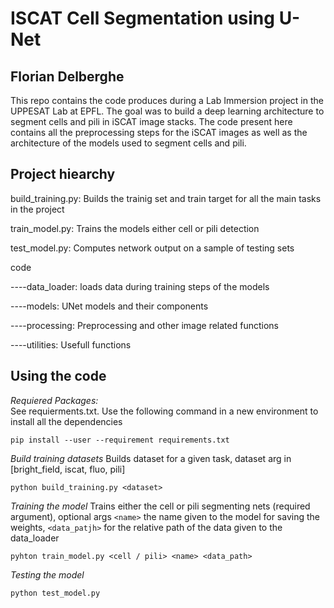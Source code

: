 # ISCAT Cell Segmentation using U-Net  
**Florian Delberghe**
-------

This repo contains the code produces during a Lab Immersion project in the UPPESAT Lab at EPFL. The goal was to build a deep learning architecture to segment cells and pili in iSCAT image stacks.
The code present here contains all the preprocessing steps for the iSCAT images as well as the architecture of the models used to segment cells and pili.


## Project hiearchy

build_training.py: Builds the trainig set and train target for all the main tasks in the project

train_model.py: Trains the models either cell or pili detection

test_model.py: Computes network output on a sample of testing sets

code

----data_loader: loads data during training steps of the models

----models: UNet models and their components

----processing: Preprocessing and other image related functions

----utilities: Usefull functions


## Using the code

*Requiered Packages:*  
See requierments.txt. Use the following command in a new environment to install all the dependencies
```
pip install --user --requirement requirements.txt
``` 

*Build training datasets*
Builds dataset for a given task, dataset arg in [bright_field, iscat, fluo, pili]
```
python build_training.py <dataset>
```

*Training the model*
Trains either the cell or pili segmenting nets (required argument), optional args `<name>` the name given to the model for saving the weights, `<data_patjh>` for the relative path of the data given to the data_loader
```
pyhton train_model.py <cell / pili> <name> <data_path>
```

*Testing the model*
```
python test_model.py 
```





